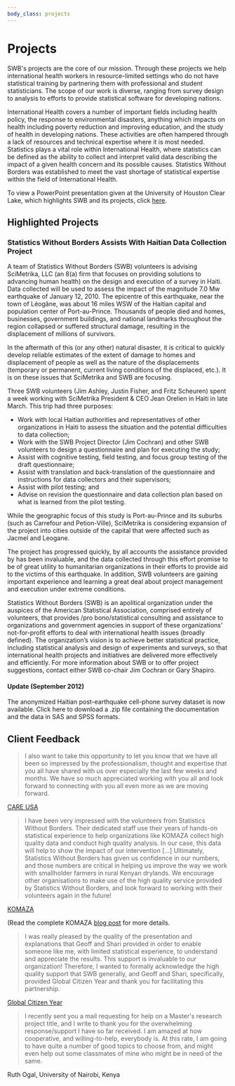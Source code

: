 ```yaml
---
body_class: projects
---
```


Projects
===
SWB's projects are the core of our mission.  Through these projects we help international health workers in resource-limited settings who do not have statistical training by partnering them with professional and student statisticians.  The scope of our work is diverse, ranging from survey design to analysis to efforts to provide statistical software for developing nations.

International Health covers a number of important fields including health policy, the response to environmental disasters, anything which impacts on health including poverty reduction and improving education, and the study of health in developing nations. These activities are often hampered through a lack of resources and technical expertise where it is most needed. Statistics plays a vital role within International Health, where statistics can be defined as the ability to collect and interpret valid data describing the impact of a given health concern and its possible causes. Statistics Without Borders was established to meet the vast shortage of statistical expertise within the field of International Health.

To view a PowerPoint presentation given at the University of Houston Clear Lake, which highlights SWB and its projects, click <a href="http://higherlogicdownload.s3.amazonaws.com/AMSTAT/ea9d01bf-dbfe-46f6-a681-fd7890cf1357/UploadedImages/SWB%20Sampling%20UHCL%20Example%20December%202012.pptx">here</a>.

## Highlighted Projects

### Statistics Without Borders Assists With Haitian Data Collection Project
A team of Statistics Without Borders (SWB) volunteers is advising SciMetrika, LLC (an 8(a) firm that focuses on providing solutions to advancing human health) on the design and execution of a survey in Haiti.  Data collected will be used to assess the impact of the magnitude 7.0 Mw earthquake of January 12, 2010.  The epicentre of this earthquake, near the town of Léogâne, was about 16 miles WSW of the Haitian capital and population center of Port-au-Prince.  Thousands of people died and homes, businesses, government buildings, and national landmarks throughout the region collapsed or suffered structural damage, resulting in the displacement of millions of survivors.

In the aftermath of this (or any other) natural disaster, it is critical to quickly develop reliable estimates of the extent of damage to homes and displacement of people as well as the nature of the displacements (temporary or permanent, current living conditions of the displaced, etc.).  It is on these issues that SciMetrika and SWB are focusing.

Three SWB volunteers (Jim Ashley, Justin Fisher, and Fritz Scheuren) spent a week working with SciMetrika President &amp; CEO Jean Orelien in Haiti in late March.  This trip had three purposes:
* Work with local Haitian authorities and representatives of other organizations in Haiti to assess the situation and the potential difficulties to data collection;
* Work with the SWB Project Director (Jim Cochran) and other SWB volunteers to design a questionnaire and plan for executing the study;
* Assist with cognitive testing, field testing, and focus group testing of the draft questionnaire;
* Assist with translation and back-translation of the questionnaire and instructions for data collectors and their supervisors;
* Assist with pilot testing; and
* Advise on revision the questionnaire and data collection plan based on what is learned from the pilot testing.

While the geographic focus of this study is Port-au-Prince and its suburbs (such as Carrefour and Petion-Ville), SciMetrika is considering expansion of the project into cities outside of the capital that were affected such as Jacmel and Leogane.

The project has progressed quickly, by all accounts the assistance provided by has been invaluable, and the data collected through this effort promise to be of great utility to humanitarian organizations in their efforts to provide aid to the victims of this earthquake.  In addition, SWB volunteers are gaining important experience and learning a great deal about project management and execution under extreme conditions.

Statistics Without Borders (SWB) is an apolitical organization under the auspices of the American Statistical Association, comprised entirely of volunteers, that provides /pro bono/statistical consulting and assistance to organizations and government agencies in support of these organizations' not-for-profit efforts to deal with international health issues (broadly defined).  The organization’s vision is to achieve better statistical practice, including statistical analysis and design of experiments and surveys, so that international health projects and initiatives are delivered more effectively and efficiently.  For more information about SWB or to offer project suggestions, contact either SWB co-chair Jim Cochran or Gary Shapiro.

#### Update (September 2012)
The anonymized Haitian post-earthquake cell-phone survey dataset is now available. Click here to download a .zip file containing the documentation and the data in SAS and SPSS formats.

## Client Feedback
> I also want to take this opportunity to let you know that we have all been so impressed by the professionalism, thought and expertise that you all have shared with us over especially the last few weeks and months.  We have so much appreciated working with you all and look forward to connecting with you all even more as we are moving forward.

[CARE USA](http://www.care.org/)

> I have been very impressed with the volunteers from Statistics Without Borders. Their dedicated staff use their years of hands-on statistical experience to help organizations like KOMAZA collect high quality data and conduct high quality analysis. In our case, this data will help to show the impact of our intervention [...] Ultimately, Statistics Without Borders has given us confidence in our numbers, and those numbers are critical in helping us improve the way we work with smallholder farmers in rural Kenyan drylands. We encourage other organisations to make use of the high quality service provided by Statistics Without Borders, and look forward to working with their volunteers again in the future!

[KOMAZA](http://komaza.org/)

(Read the complete KOMAZA [blog post](http://komaza.org/blog/?p=968) for more details.

> I was really pleased by the quality of the presentation and explanations that Geoff and Shari provided in order to enable someone like me, with limited statistical experience, to understand and appreciate the results. This support is invaluable to our organization! Therefore, I wanted to formally acknowledge the high quality support that SWB generally, and Geoff and Shari, specifically, provided Global Citizen Year and thank you for facilitating this partnership.

[Global Citizen Year](http://globalcitizenyear.org/)

> I recently sent you a mail requesting for help on a Master's research project title, and I write to thank you for the overwhelming response/support I have so far received.  I am amazed at how cooperative, and willing-to-help, everybody is.  At this rate, I am going to have quite a number of good topics to choose from, and might even help out some classmates of mine who might be in need of the same.

Ruth Ogal, University of Nairobi, Kenya
